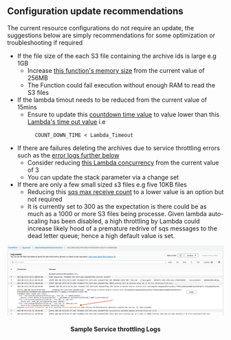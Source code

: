 ## Configuration update recommendations

The current resource configurations do not require an update, the suggestions below are simply recommendations for some optimization or
troubleshooting if required

- If the file size of the each S3 file containing the archive ids is large e.g 1GB
    - Increase [this function's memory size](https://github.com/yemisprojects/lambda-delete-glacier-archives/blob/main/Cloudformation/main_template.yaml#L184) from the current value of 256MB 
    - The Function could fail execution without enough RAM to read the S3 files
- If the lambda timout needs to be reduced from the current value of 15mins
    - Ensure to update this [countdown time value](https://github.com/yemisprojects/lambda-delete-glacier-archives/blob/main/Cloudformation/main_template.yaml#L195) to value lower than this [Lambda's time out value](https://github.com/yemisprojects/lambda-delete-glacier-archives/blob/main/Cloudformation/main_template.yaml#L182) i.e
~~~
         COUNT_DOWN_TIME < Lambda_Timeout
~~~
- If there are failures deleting the archives due to service throttling errors such as the [error logs further below](https://github.com/yemisprojects/lambda-delete-glacier-archives/blob/main/images/Throttling%20Errors.png)
    - Consider reducing [this Lambda concurrency](https://github.com/yemisprojects/lambda-delete-glacier-archives/blob/main/Cloudformation/main_template.yaml#L48) from the current value of 3 
    - You can update the stack parameter via a change set
- If there are only a few small sized s3 files e.g five 10KB files
    - Reducing this [sqs max receive count](https://github.com/yemisprojects/lambda-delete-glacier-archives/blob/main/Cloudformation/main_template.yaml#L96) to a lower value is an option but not required
    - It is currently set to 300 as the expectation is there could be as much as a 1000 or more S3 files being processe. Given lambda
    auto-scaling has been disabled, a high throttling by Lambda could increase likely hood of a premature redrive of sqs messages to the dead letter queue; hence a high default value is set.


![Throttling Errors](https://github.com/yemisprojects/lambda-delete-glacier-archives/blob/main/images/Throttling%20Errors.png)
<h4 align="center">Sample Service throttling Logs</h4>
